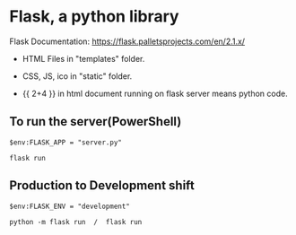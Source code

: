 # Flask, a python library

Flask Documentation: https://flask.palletsprojects.com/en/2.1.x/

- HTML Files in "templates" folder.

- CSS, JS, ico in "static" folder.

- {{ 2+4 }} in html document running on flask server means python code.

## To run the server(PowerShell)

    $env:FLASK_APP = "server.py"

    flask run

## Production to Development shift

    $env:FLASK_ENV = "development"

    python -m flask run  /  flask run
